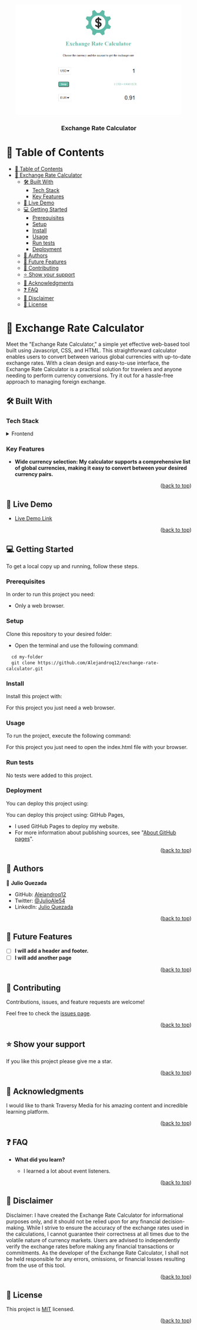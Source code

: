 <a name="readme-top"></a>

<div align="center">
  <img src="img/logo.png" alt="logo" width="450"  height="auto" />
  <br/>

  <h3><b>Exchange Rate Calculator</b></h3>

</div>

<!-- TABLE OF CONTENTS -->

# 📗 Table of Contents

- [📗 Table of Contents](#-table-of-contents)
- [📖 Exchange Rate Calculator ](#-exchange-rate-calculator-)
  - [🛠 Built With ](#-built-with-)
    - [Tech Stack ](#tech-stack-)
    - [Key Features ](#key-features-)
  - [🚀 Live Demo ](#-live-demo-)
  - [💻 Getting Started ](#-getting-started-)
    - [Prerequisites](#prerequisites)
    - [Setup](#setup)
    - [Install](#install)
    - [Usage](#usage)
    - [Run tests](#run-tests)
    - [Deployment](#deployment)
  - [👥 Authors ](#-authors-)
  - [🔭 Future Features ](#-future-features-)
  - [🤝 Contributing ](#-contributing-)
  - [⭐️ Show your support ](#️-show-your-support-)
  - [🙏 Acknowledgments ](#-acknowledgments-)
  - [❓ FAQ ](#-faq-)
  - [📝 Disclaimer ](#-disclaimer-)
  - [📝 License ](#-license-)

<!-- PROJECT DESCRIPTION -->

# 📖 Exchange Rate Calculator <a name="about-project"></a>

Meet the "Exchange Rate Calculator," a simple yet effective web-based tool built using Javascript, CSS, and HTML. This straightforward calculator enables users to convert between various global currencies with up-to-date exchange rates. With a clean design and easy-to-use interface, the Exchange Rate Calculator is a practical solution for travelers and anyone needing to perform currency conversions. Try it out for a hassle-free approach to managing foreign exchange.


## 🛠 Built With <a name="built-with"></a>

### Tech Stack <a name="tech-stack"></a>

<details>
  <summary>Frontend</summary>
  <ul>
    <li><a href="https://developer.mozilla.org/es/docs/Learn/HTML">HTML</a></li>
    <li><a href="https://developer.mozilla.org/es/docs/Web/CSS">CSS</a></li>
    <li><a href="https://developer.mozilla.org/en-US/docs/Web/JavaScript">JavaScript</a></li>
  </ul>
</details>

<!-- Features -->

### Key Features <a name="key-features"></a>


- **Wide currency selection: My calculator supports a comprehensive list of global currencies, making it easy to convert between your desired currency pairs.**

<p align="right">(<a href="#readme-top">back to top</a>)</p>

<!-- LIVE DEMO -->

## 🚀 Live Demo <a name="live-demo"></a>


- [Live Demo Link](https://alejandroq12.github.io/exchange-rate-calculator/)

<p align="right">(<a href="#readme-top">back to top</a>)</p>

<!-- GETTING STARTED -->

## 💻 Getting Started <a name="getting-started"></a>


To get a local copy up and running, follow these steps.

### Prerequisites

In order to run this project you need:

- Only a web browser.

### Setup

Clone this repository to your desired folder:

- Open the terminal and use the following command:

```
  cd my-folder
  git clone https://github.com/Alejandroq12/exchange-rate-calculator.git
```


### Install

Install this project with:

For this project you just need a web browser.

### Usage

To run the project, execute the following command:

For this project you just need to open the index.html file with your browser.

### Run tests

No tests were added to this project.


### Deployment

You can deploy this project using:

You can deploy this project using: GitHub Pages,
- I used GitHub Pages to deploy my website.
- For more information about publishing sources, see "[About GitHub pages](https://docs.github.com/en/pages/getting-started-with-github-pages/about-github-pages#publishing-sources-for-github-pages-sites)".

<p align="right">(<a href="#readme-top">back to top</a>)</p>

<!-- AUTHORS -->

## 👥 Authors <a name="authors"></a>

👤 **Julio Quezada**

- GitHub: [Alejandroq12](https://github.com/Alejandroq12)
- Twitter: [@JulioAle54](https://twitter.com/JulioAle54)
- LinkedIn: [Julio Quezada](https://www.linkedin.com/in/quezadajulio/)


<p align="right">(<a href="#readme-top">back to top</a>)</p>

<!-- FUTURE FEATURES -->

## 🔭 Future Features <a name="future-features"></a>

- [ ] **I will add a header and footer.**
- [ ] **I will add another page**

<p align="right">(<a href="#readme-top">back to top</a>)</p>

<!-- CONTRIBUTING -->

## 🤝 Contributing <a name="contributing"></a>

Contributions, issues, and feature requests are welcome!

Feel free to check the [issues page](../../issues/).

<p align="right">(<a href="#readme-top">back to top</a>)</p>

<!-- SUPPORT -->

## ⭐️ Show your support <a name="support"></a>

If you like this project please give me a star.

<p align="right">(<a href="#readme-top">back to top</a>)</p>

<!-- ACKNOWLEDGEMENTS -->

## 🙏 Acknowledgments <a name="acknowledgements"></a>

I would like to thank Traversy Media for his amazing content and incredible learning platform.

<p align="right">(<a href="#readme-top">back to top</a>)</p>

<!-- FAQ -->

## ❓ FAQ <a name="faq"></a>

- **What did you learn?**

  - I learned a lot about event listeners.

<p align="right">(<a href="#readme-top">back to top</a>)</p>

<!-- DISCLAIMER -->

## 📝 Disclaimer <a name="license"></a>

Disclaimer: I have created the Exchange Rate Calculator for informational purposes only, and it should not be relied upon for any financial decision-making. While I strive to ensure the accuracy of the exchange rates used in the calculations, I cannot guarantee their correctness at all times due to the volatile nature of currency markets. Users are advised to independently verify the exchange rates before making any financial transactions or commitments. As the developer of the Exchange Rate Calculator, I shall not be held responsible for any errors, omissions, or financial losses resulting from the use of this tool.


<p align="right">(<a href="#readme-top">back to top</a>)</p>

<!-- LICENSE -->

## 📝 License <a name="license"></a>

This project is [MIT](./MIT.md) licensed.


<p align="right">(<a href="#readme-top">back to top</a>)</p>

